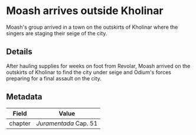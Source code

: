 # Moash arrives outside Kholinar
Moash's group arrived in a town on the outskirts of Kholinar where the singers are staging their seige of the city.

## Details
After hauling supplies for weeks on foot from Revolar, Moash arrived on the outskirts of Kholinar to find the city under seige and Odium's forces preparing for a final assault on the city.

## Metadata
| Field | Value |
| ----- | ----- |
| chapter | *Juramentada* Cap. 51 |

